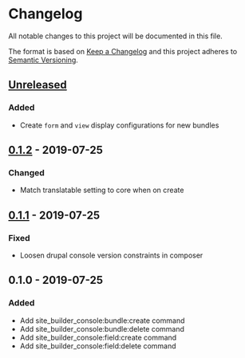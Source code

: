 # Changelog

All notable changes to this project will be documented in this file.

The format is based on [Keep a Changelog](http://keepachangelog.com/en/1.0.0/)
and this project adheres to [Semantic Versioning](http://semver.org/spec/v2.0.0.html).

## [Unreleased]
### Added
- Create `form` and `view` display configurations for new bundles

## [0.1.2] - 2019-07-25
### Changed
- Match translatable setting to core when on create

## [0.1.1] - 2019-07-25
### Fixed
- Loosen drupal console version constraints in composer

## 0.1.0 - 2019-07-25
### Added
- Add site_builder_console:bundle:create command
- Add site_builder_console:bundle:delete command
- Add site_builder_console:field:create command
- Add site_builder_console:field:delete command

[Unreleased]: https://github.com/wongjn/site_builder_console/compare/0.1.2...HEAD
[0.1.2]: https://github.com/wongjn/site_builder_console/compare/0.1.1...0.1.2
[0.1.1]: https://github.com/wongjn/site_builder_console/compare/0.1.0...0.1.1
